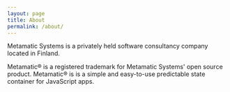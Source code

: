```yaml
---
layout: page
title: About
permalink: /about/
---
```


Metamatic Systems is a privately held software consultancy company located in Finland.

Metamatic® is a registered trademark for Metamatic Systems' open source product. Metamatic® 
is is a simple and easy-to-use predictable state container for JavaScript apps. 


